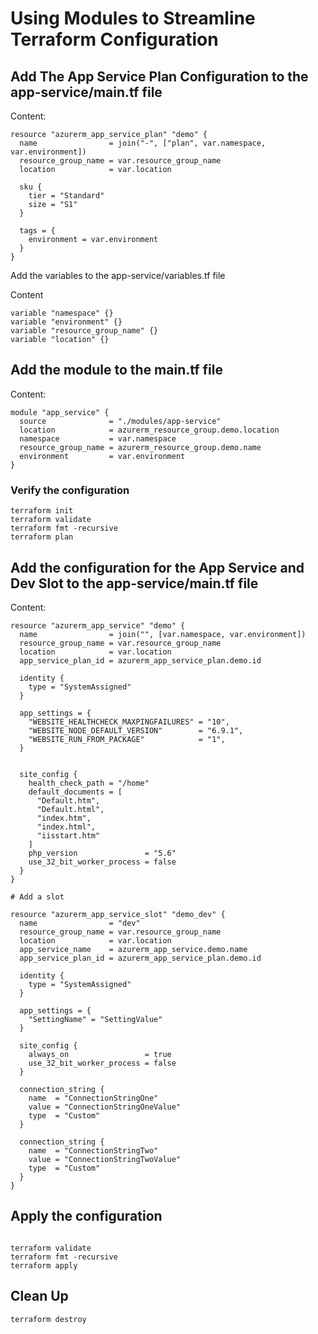 # Using Modules to Streamline Terraform Configuration

## Add The App Service Plan Configuration to the app-service/main.tf file

Content:

````
resource "azurerm_app_service_plan" "demo" {
  name                = join("-", ["plan", var.namespace, var.environment])
  resource_group_name = var.resource_group_name
  location            = var.location

  sku {
    tier = "Standard"
    size = "S1"
  }

  tags = {
    environment = var.environment
  }
}

````

Add the variables to the app-service/variables.tf file

Content

````
variable "namespace" {}
variable "environment" {}
variable "resource_group_name" {}
variable "location" {}

````

## Add the module to the main.tf file

Content:

````
module "app_service" {
  source              = "./modules/app-service"
  location            = azurerm_resource_group.demo.location
  namespace           = var.namespace
  resource_group_name = azurerm_resource_group.demo.name
  environment         = var.environment
}
````


### Verify the configuration

````
terraform init
terraform validate
terraform fmt -recursive
terraform plan

````

## Add the configuration for the App Service and Dev Slot to the app-service/main.tf file

Content:

````
resource "azurerm_app_service" "demo" {
  name                = join("", [var.namespace, var.environment])
  resource_group_name = var.resource_group_name
  location            = var.location
  app_service_plan_id = azurerm_app_service_plan.demo.id

  identity {
    type = "SystemAssigned"
  }

  app_settings = {
    "WEBSITE_HEALTHCHECK_MAXPINGFAILURES" = "10",
    "WEBSITE_NODE_DEFAULT_VERSION"        = "6.9.1",
    "WEBSITE_RUN_FROM_PACKAGE"            = "1",
  }


  site_config {
    health_check_path = "/home"
    default_documents = [
      "Default.htm",
      "Default.html",
      "index.htm",
      "index.html",
      "iisstart.htm"
    ]
    php_version               = "5.6"
    use_32_bit_worker_process = false
  }
}

# Add a slot

resource "azurerm_app_service_slot" "demo_dev" {
  name                = "dev"
  resource_group_name = var.resource_group_name
  location            = var.location
  app_service_name    = azurerm_app_service.demo.name
  app_service_plan_id = azurerm_app_service_plan.demo.id

  identity {
    type = "SystemAssigned"
  }

  app_settings = {
    "SettingName" = "SettingValue"
  }

  site_config {
    always_on                 = true
    use_32_bit_worker_process = false
  }

  connection_string {
    name  = "ConnectionStringOne"
    value = "ConnectionStringOneValue"
    type  = "Custom"
  }

  connection_string {
    name  = "ConnectionStringTwo"
    value = "ConnectionStringTwoValue"
    type  = "Custom"
  }
}

````

## Apply the configuration

````

terraform validate
terraform fmt -recursive
terraform apply

````

## Clean Up

````
terraform destroy

````